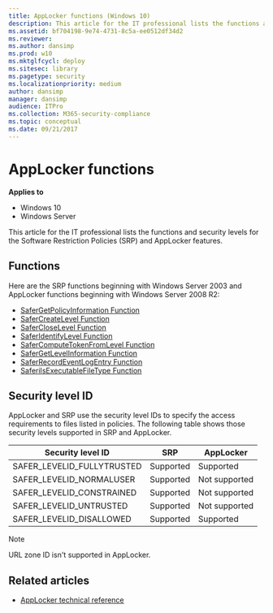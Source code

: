 ```yaml
---
title: AppLocker functions (Windows 10)
description: This article for the IT professional lists the functions and security levels for the Software Restriction Policies (SRP) and AppLocker features.
ms.assetid: bf704198-9e74-4731-8c5a-ee0512df34d2
ms.reviewer: 
ms.author: dansimp
ms.prod: w10
ms.mktglfcycl: deploy
ms.sitesec: library
ms.pagetype: security
ms.localizationpriority: medium
author: dansimp
manager: dansimp
audience: ITPro
ms.collection: M365-security-compliance
ms.topic: conceptual
ms.date: 09/21/2017
---
```


# AppLocker functions

**Applies to**
- Windows 10
- Windows Server

This article for the IT professional lists the functions and security levels for the Software Restriction Policies (SRP) and AppLocker features.

## Functions

Here are the SRP functions beginning with Windows Server 2003 and AppLocker functions beginning with Windows Server 2008 R2:

-   [SaferGetPolicyInformation Function](https://go.microsoft.com/fwlink/p/?LinkId=159781)
-   [SaferCreateLevel Function](https://go.microsoft.com/fwlink/p/?LinkId=159782)
-   [SaferCloseLevel Function](https://go.microsoft.com/fwlink/p/?LinkId=159783)
-   [SaferIdentifyLevel Function](https://go.microsoft.com/fwlink/p/?LinkId=159784)
-   [SaferComputeTokenFromLevel Function](https://go.microsoft.com/fwlink/p/?LinkId=159785)
-   [SaferGetLevelInformation Function](https://go.microsoft.com/fwlink/p/?LinkId=159787)
-   [SaferRecordEventLogEntry Function](https://go.microsoft.com/fwlink/p/?LinkId=159789)
-   [SaferiIsExecutableFileType Function](https://go.microsoft.com/fwlink/p/?LinkId=159790)

## Security level ID

AppLocker and SRP use the security level IDs to specify the access requirements to files listed in policies. The following table shows those security levels supported in SRP and AppLocker.

| Security level ID | SRP | AppLocker |
| - | - | - |
| SAFER_LEVELID_FULLYTRUSTED | Supported | Supported | 
| SAFER_LEVELID_NORMALUSER | Supported | Not supported |
| SAFER_LEVELID_CONSTRAINED | Supported | Not supported |
| SAFER_LEVELID_UNTRUSTED | Supported | Not supported |
| SAFER_LEVELID_DISALLOWED | Supported | Supported | 
 
>[!Note]
>URL zone ID isn't supported in AppLocker.

## Related articles

- [AppLocker technical reference](applocker-technical-reference.md)
 
 
